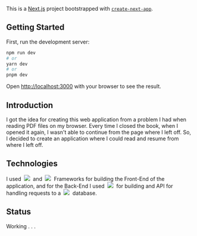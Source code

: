 This is a [Next.js](https://nextjs.org/) project bootstrapped with [`create-next-app`](https://github.com/vercel/next.js/tree/canary/packages/create-next-app).

## Getting Started

First, run the development server:

```bash
npm run dev
# or
yarn dev
# or
pnpm dev
```

Open [http://localhost:3000](http://localhost:3000) with your browser to see the result.

## Introduction
I got the idea for creating this web application from a problem I had when reading PDF files on my browser. Every time I closed the book, when I opened it again, I wasn't able to continue from the page where I left off. So, I decided to create an application where I could read and resume from where I left off.

## Technologies
I used &nbsp;<img src="https://img.shields.io/badge/React.js-05112A?style=flat&logo=REACT" />&nbsp; and &nbsp;<img src="https://img.shields.io/badge/NextJS-05112A?style=flat&logo=nextdotjs"/>&nbsp; Frameworks for building the Front-End of the application, and for the Back-End I used &nbsp;<img src="https://img.shields.io/badge/Node.js-05112A?style=flat&logo=NODE.JS" />&nbsp; for building and API for handling requests to a &nbsp;<img src="https://img.shields.io/badge/PostgreSQL-05112A?style=flat&logo=POSTGRESQL"/>&nbsp; database.

## Status
Working . . .
